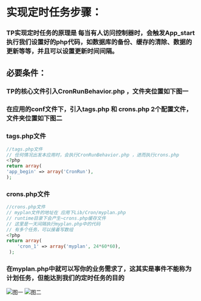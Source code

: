 # 实现定时任务步骤：

### TP实现定时任务的原理是 每当有人访问控制器时，会触发App_start执行我们设置好的php代码，如数据库的备份、缓存的清除、数据的更新等等，并且可以设置更新时间间隔。


##  必要条件：
### TP的核心文件引入CronRunBehavior.php ，文件夹位置如下图一

### 在应用的conf文件下，引入tags.php 和 crons.php 2个配置文件，文件夹位置如下图二

### tags.php文件
 ```` php
//tags.php文件
// 任何情况出发本应用时，会执行CronRunBehavior.php ，进而执行crons.php
<?php
return array(
'app_begin' => array('CronRun'),
);
````

### crons.php文件
````php
//crons.php文件
// myplan文件的地址在 应用下Lib/Cron/myplan.php
// runtime目录下会产生~crons.php缓存文件
// 这里是一天间隔执行myplan.php中的代码
// 有多个任务，可以接着写数组
<?php
return array(
    'cron_1' => array('myplan', 24*60*60),
 );
````
###  在myplan.php中就可以写你的业务需求了，这其实是事件不能称为计划任务，但能达到我们的定时任务的目的

![图一](http://192.168.1.240/uploads/ranmufei/apps/a80e72906c/lename_2.png)
![图二](http://192.168.1.240/uploads/ranmufei/apps/c12176ce52/lename_3.png)
